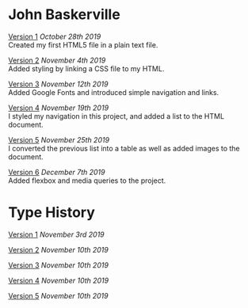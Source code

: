 # John Baskerville

[Version 1](https://holly-haughian1999.github.io/john_baskerville/baskerville.html)
*October 28th 2019*\
Created my first HTML5 file in a plain text file.

[Version 2](https://holly-haughian1999.github.io/john_baskerville/baskerville2.html)
*November 4th 2019*\
Added styling by linking a CSS file to my HTML.

[Version 3](https://holly-haughian1999.github.io/john_baskerville/baskerville3.html)
*November 12th 2019*\
Added Google Fonts and introduced simple navigation and links.

[Version 4](https://holly-haughian1999.github.io/john_baskerville/baskerville4.html)
*November 19th 2019*\
I styled my navigation in this project, and added a list to the HTML document.

[Version 5](https://holly-haughian1999.github.io/john_baskerville/baskerville5.html)
*November 25th 2019*\
I converted the previous list into a table as well as added images to the document.

[Version 6](https://holly-haughian1999.github.io/john_baskerville/baskerville6.html)
*December 7th 2019*\
Added flexbox and media queries to the project.

# Type History
[Version 1](https://holly-haughian1999.github.io/john_baskerville/HistoryofType.html)
*November 3rd 2019*

[Version 2](https://holly-haughian1999.github.io/john_baskerville/HistoryofType2.html)
*November 10th 2019*

[Version 3](https://holly-haughian1999.github.io/john_baskerville/historyoftype3.html)
*November 10th 2019*

[Version 4](https://holly-haughian1999.github.io/john_baskerville/HistoryofType4.html)
*November 10th 2019*

[Version 5](https://holly-haughian1999.github.io/john_baskerville/HistoryofType5.html)
*November 10th 2019*

